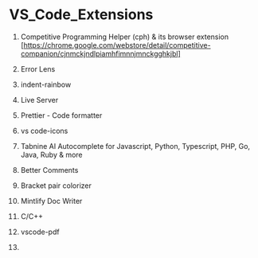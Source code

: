 # VS_Code_Extensions


1. Competitive Programming Helper (cph) & its browser extension [https://chrome.google.com/webstore/detail/competitive-companion/cjnmckjndlpiamhfimnnjmnckgghkjbl]
2. Error Lens

3. indent-rainbow
4. Live Server
5. Prettier - Code formatter
6. vs code-icons
7. Tabnine AI Autocomplete for Javascript, Python, Typescript, PHP, Go, Java, Ruby & more 
8. Better Comments
9. Bracket pair colorizer
10. Mintlify Doc Writer
11. C/C++
12. vscode-pdf
13. 
